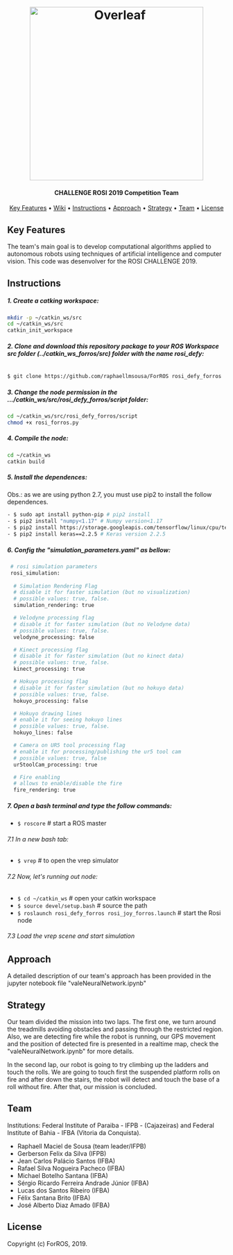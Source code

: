 <h1 align="center">
  <br>
  <a href="https://www.overleaf.com"><img src="https://user-images.githubusercontent.com/31168586/65396910-dbd1f300-dd81-11e9-9a98-8f4f329461e0.png" alt="Overleaf" width="400"></a>
</h1>

<h4 align="center">

CHALLENGE ROSI 2019 Competition Team</h4>

<p align="center">
  <a href="#key-features">Key Features</a> •
  <a href="https://github.com/overleaf/overleaf/wiki">Wiki</a> •
  <a href="#Instructions">Instructions</a> •
  <a href="#Approach">Approach</a> •
  <a href="#Strategy">Strategy</a> •
  <a href="#Team">Team</a> •
  <a href="#license">License</a>
</p>

## Key Features

The team's main goal is to develop computational algorithms applied to autonomous robots using techniques of artificial intelligence and computer vision. This code was desenvolver for the ROSI CHALLENGE 2019.

## Instructions

##### 1. Create a catking workspace:
```sh
mkdir -p ~/catkin_ws/src
cd ~/catkin_ws/src
catkin_init_workspace
```
##### 2. Clone and download this repository package to your ROS Workspace src folder (../catkin_ws_forros/src) folder with the name rosi_defy:
```sh

$ git clone https://github.com/raphaellmsousa/ForROS rosi_defy_forros

```
##### 3. Change the node permission in the .../catkin_ws/src/rosi_defy_forros/script folder:
```sh
cd ~/catkin_ws/src/rosi_defy_forros/script
chmod +x rosi_forros.py
```
##### 4. Compile the node:
```sh
cd ~/catkin_ws
catkin build
```
##### 5. Install the dependences:
Obs.: as we are using python 2.7, you must use pip2 to install the follow dependences.
```sh
- $ sudo apt install python-pip # pip2 install
- $ pip2 install "numpy<1.17" # Numpy version<1.17
- $ pip2 install https://storage.googleapis.com/tensorflow/linux/cpu/tensorflow-1.14.0-cp27-none-linux_x86_64.whl # Tensorflow version 1.14.0
- $ pip2 install keras==2.2.5 # Keras version 2.2.5
```
##### 6. Config the "simulation_parameters.yaml" as bellow:

```sh
 # rosi simulation parameters
 rosi_simulation: 
 
  # Simulation Rendering Flag
  # disable it for faster simulation (but no visualization)
  # possible values: true, false.
  simulation_rendering: true

  # Velodyne processing flag
  # disable it for faster simulation (but no Velodyne data)
  # possible values: true, false.
  velodyne_processing: false

  # Kinect processing flag
  # disable it for faster simulation (but no kinect data)
  # possible values: true, false.
  kinect_processing: true

  # Hokuyo processing flag
  # disable it for faster simulation (but no hokuyo data)
  # possible values: true, false.
  hokuyo_processing: false

  # Hokuyo drawing lines 
  # enable it for seeing hokuyo lines
  # possible values: true, false.
  hokuyo_lines: false

  # Camera on UR5 tool processing flag
  # enable it for processing/publishing the ur5 tool cam
  # possible values: true, false
  ur5toolCam_processing: true

  # Fire enabling
  # allows to enable/disable the fire
  fire_rendering: true
```

##### 7. Open a bash terminal and type the follow commands:
- `$ roscore` # start a ROS master

###### 7.1 In a new bash tab:
- `$ vrep` # to open the vrep simulator

###### 7.2 Now, let's running out node:
- `$ cd ~/catkin_ws` # open your catkin workspace
- `$ source devel/setup.bash` # source the path
- `$ roslaunch rosi_defy_forros rosi_joy_forros.launch` # start the Rosi node

###### 7.3 Load the vrep scene and start simulation

## Approach

A detailed description of our team's approach has been provided in the jupyter notebook file "valeNeuralNetwork.ipynb"

## Strategy

Our team divided the mission into two laps. The first one, we turn around the treadmills avoiding obstacles and passing through the restricted region. Also, we are detecting fire while the robot is running, our GPS movement and the position of detected fire is presented in a realtime map, check the "valeNeuralNetwork.ipynb" for more details. 

In the second lap, our robot is going to try climbing up the ladders and touch the rolls. We are going to touch first the suspended platform rolls on fire and after down the stairs, the robot will detect and touch the base of a roll without fire. After that, our mission is concluded.

## Team

Institutions: Federal Institute of Paraiba - IFPB - (Cajazeiras) and Federal Institute of Bahia - IFBA (Vitoria da Conquista).
* Raphaell Maciel de Sousa (team leader/IFPB)
* Gerberson Felix da Silva (IFPB)	
* Jean Carlos Palácio Santos (IFBA)
* Rafael Silva Nogueira Pacheco (IFBA)
* Michael Botelho Santana (IFBA)
* Sérgio Ricardo Ferreira Andrade Júnior (IFBA)
* Lucas dos Santos Ribeiro (IFBA)
* Félix Santana Brito (IFBA)
* José Alberto Diaz Amado (IFBA)


## License

Copyright (c) ForROS, 2019.

